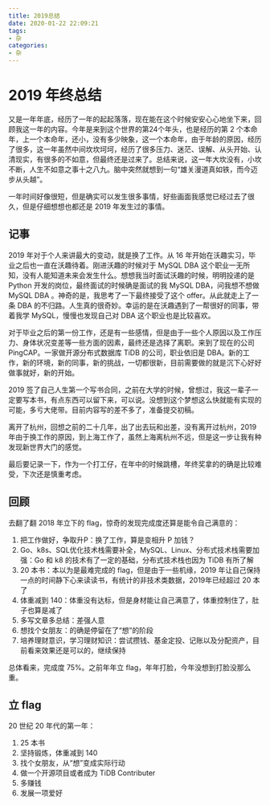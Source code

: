 ```yaml
---
title: 2019总结
date: 2020-01-22 22:09:21
tags:
- 杂
categories:
- 杂
---
```


# 2019 年终总结

又是一年年底，经历了一年的起起落落，现在能在这个时候安安心心地坐下来，回顾我这一年的内容。今年是来到这个世界的第24个年头，也是经历的第 2 个本命年，上一个本命年，还小，没有多少映象，这一个本命年，由于年龄的原因，经历了很多，这一年虽然中间坎坎坷坷，经历了很多压力、迷茫、误解、从头开始、认清现实，有很多的不如意，但最终还是过来了。总结来说，这一年大坎没有，小坎不断，人生不如意之事十之八九。脑中突然就想到一句“雄关漫道真如铁，而今迈步从头越”。

一年时间好像很短，但是确实可以发生很多事情，好些画面我感觉已经过去了很久，但是仔细想想也都还是 2019 年发生过的事情。

## 记事

2019 年对于个人来讲最大的变动，就是换了工作。从 16 年开始在沃趣实习，毕业之后也一直在沃趣待着。刚进沃趣的时候对于 MySQL DBA 这个职业一无所知，没有人能知道未来会发生什么。想想我当时面试沃趣的时候，明明投递的是 Python 开发的岗位，最终面试的时候确是面试的我 MySQL DBA，问我想不想做 MySQL DBA 。神奇的是，我思考了一下最终接受了这个 offer。从此就走上了一条 DBA 的不归路。人生真的很奇妙。幸运的是在沃趣遇到了一帮很好的同事，带着我学 MySQL，慢慢也发现自己对 DBA 这个职业也是比较喜欢。

对于毕业之后的第一份工作，还是有一些感情，但是由于一些个人原因以及工作压力、身体状况变差等一些方面的因素，最终还是选择了离职。来到了现在的公司 PingCAP。一家做开源分布式数据库 TiDB 的公司，职业依旧是 DBA。新的工作，新的环境，新的同事，新的挑战，一切都很新，目前需要做的就是沉下心好好做事就好，新的开始。

2019 签了自己人生第一个写书合同，之前在大学的时候，曾想过，我这一辈子一定要写本书，有点东西可以留下来，可以说。没想到这个梦想这么快就能有实现的可能，多亏大佬带。目前内容写的差不多了，准备提交初稿。

离开了杭州，回想之前的二十几年，出了出去玩和出差，没有离开过杭州，2019 年由于换工作的原因，到上海工作了，虽然上海离杭州不远，但是这一步让我有种发现新世界大门的感觉。

最后要记录一下，作为一个打工仔，在年中的时候跳槽，年终奖拿的的确是比较难受，下次还是慎重考虑。

## 回顾

去翻了翻 2018 年立下的 flag，惊奇的发现完成度还算是能令自己满意的：
1. 把工作做好，争取升P：换了工作，算是变相升 P 加钱？
2. Go、k8s、SQL优化技术栈需要补全，MySQL、Linux、分布式技术栈需要加强：Go 和 k8 的技术有了一定的基础，分布式技术栈也因为 TiDB 有所了解
3. 20 本书：本以为是最难完成的 flag，但是由于一些机缘，2019 年让自己保持一点的时间静下心来读读书，有统计的非技术类数据，2019年已经超过 20 本了
4. 体重减到 140：体重没有达标，但是身材能让自己满意了，体重控制住了，肚子也算是减了
5. 多写文章多总结：差强人意
6. 想找个女朋友：的确是停留在了“想”的阶段
7. 培养理财意识，学习理财知识：尝试攒钱、基金定投、记账以及分配资产，目前看来效果还是可以的，继续保持

总体看来，完成度 75%。之前年年立 flag，年年打脸，今年没想到打脸没那么重。

## 立 flag

20 世纪 20 年代的第一年：

1. 25 本书
2. 坚持锻炼，体重减到 140
3. 找个女朋友，从“想”变成实际行动
4. 做一个开源项目或者成为 TiDB Contributer
5. 多赚钱
6. 发展一项爱好


